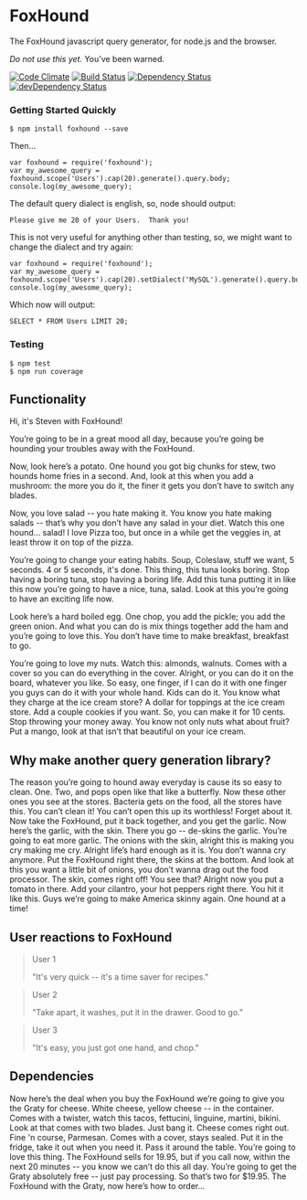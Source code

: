 # FoxHound

The FoxHound javascript query generator, for node.js and the browser.

*Do not use this yet.*  You've been warned.

[![Code Climate](https://codeclimate.com/github/stevenvelozo/foxhound/badges/gpa.svg)](https://codeclimate.com/github/stevenvelozo/foxhound) [![Build Status](https://travis-ci.org/stevenvelozo/foxhound.svg?branch=master)](https://travis-ci.org/stevenvelozo/foxhound) [![Dependency Status](https://david-dm.org/stevenvelozo/foxhound.svg)](https://david-dm.org/stevenvelozo/foxhound) [![devDependency Status](https://david-dm.org/stevenvelozo/foxhound/dev-status.svg)](https://david-dm.org/stevenvelozo/foxhound#info=devDependencies)

### Getting Started Quickly

    $ npm install foxhound --save

Then...

    var foxhound = require('foxhound');
    var my_awesome_query = foxhound.scope('Users').cap(20).generate().query.body;
    console.log(my_awesome_query);

The default query dialect is english, so, node should output:

    Please give me 20 of your Users.  Thank you!

This is not very useful for anything other than testing, so, we might want to change the dialect and try again:

    var foxhound = require('foxhound');
    var my_awesome_query = foxhound.scope('Users').cap(20).setDialect('MySQL').generate().query.body;
    console.log(my_awesome_query);

Which now will output:

    SELECT * FROM Users LIMIT 20;

### Testing

    $ npm test
    $ npm run coverage

## Functionality
Hi, it's Steven with FoxHound! 

You’re going to be in a great mood all day, because you’re going be hounding your troubles away with the FoxHound. 

Now, look here’s a potato. One hound you got big chunks for stew, two hounds home fries in a second. And, look at this when you add a mushroom: the more you do it, the finer it gets you don’t have to switch any blades. 

Now, you love salad -- you hate making it. You know you hate making salads -- that’s why you don’t have any salad in your diet. Watch this one hound... salad! I love Pizza too, but once in a while get the veggies in, at least throw it on top of the pizza. 

You’re going to change your eating habits. Soup, Coleslaw, stuff we want, 5 seconds. 4 or 5 seconds, it's done. 
This thing, this tuna looks boring. Stop having a boring tuna, stop having a boring life. Add this tuna putting it in like this now you’re going to have a nice, tuna, salad. Look at this you’re going to have an exciting life now. 

Look here’s a hard boiled egg. One chop, you add the pickle; you add the green onion. And what you can do is mix things together add the ham and you’re going to love this. You don’t have time to make breakfast, breakfast to go. 

You’re going to love my nuts. Watch this: almonds, walnuts. Comes with a cover so you can do everything in the cover. Alright, or you can do it on the board, whatever you like. So easy, one finger, if I can do it with one finger you guys can do it with your whole hand. Kids can do it. You know what they charge at the ice cream store? A dollar for toppings at the ice cream store. Add a couple cookies if you want. So, you can make it for 10 cents. Stop throwing your money away. You know not only nuts what about fruit? Put a mango, look at that isn’t that beautiful on your ice cream.

## Why make another query generation library?
The reason you’re going to hound away everyday is cause its so easy to clean. One. Two, and pops open like that like a butterfly. Now these other ones you see at the stores. Bacteria gets on the food, all the stores have this. You can’t clean it! You can’t open this up its worthless! Forget about it. Now take the FoxHound, put it back together, and you get the garlic. Now here’s the garlic, with the skin. There you go -- de-skins the garlic. You’re going to eat more garlic. The onions with the skin, alright this is making you cry making me cry. Alright life’s hard enough as it is. You don’t wanna cry anymore. Put the FoxHound right there, the skins at the bottom. And look at this you want a little bit of onions, you don’t wanna drag out the food processor. The skin, comes right off! You see that? Alright now you put a tomato in there. Add your cilantro, your hot peppers right there. You hit it like this. Guys we’re going to make America skinny again. One hound at a time!

## User reactions to FoxHound
> User 1
>
> "It's very quick -- it's a time saver for recipes."

> User 2
>
> "Take apart, it washes, put it in the drawer. Good to go."

> User 3
>
> "It's easy, you just got one hand, and chop."

## Dependencies
Now here’s the deal when you buy the FoxHound we’re going to give you the Graty for cheese. White cheese, yellow cheese -- in the container. Comes with a twister, watch this tacos, fettucini, linguine, martini, bikini. Look at that comes with two blades. Just bang it. Cheese comes right out. Fine 'n course, Parmesan. Comes with a cover, stays sealed. Put it in the fridge, take it out when you need it. Pass it around the table. You’re going to love this thing. The FoxHound sells for 19.95, but if you call now, within the next 20 minutes -- you know we can’t do this all day. You’re going to get the Graty absolutely free -- just pay processing. So that’s two for $19.95. The FoxHound with the Graty, now here’s how to order...